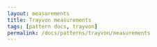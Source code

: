 ```yaml
---
layout: measurements
title: Trayvon measurements
tags: [pattern docs, trayvon]
permalink: /docs/patterns/trayvon/measurements
---
```

